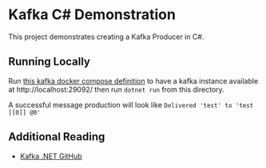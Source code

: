 # Kafka C# Demonstration

This project demonstrates creating a Kafka Producer in C#. 

## Running Locally

Run [this kafka docker compose definition][docker-compose] to have a kafka instance available at http://localhost:29092/ then run `dotnet run` from this directory.

A successful message production will look like `Delivered 'test' to 'test [[0]] @0'`

## Additional Reading

- [Kafka .NET GitHub][kafka-dotnet-gh]

[docker-compose]: ../../Kafka/docker-compose.yml
[kafka-dotnet-gh]: https://github.com/confluentinc/confluent-kafka-dotnet

